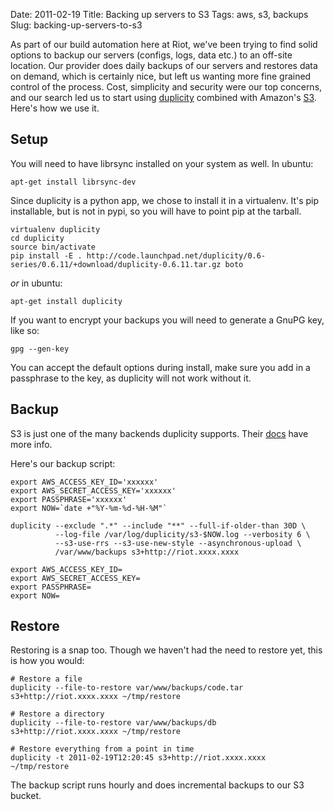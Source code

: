 Date: 2011-02-19
Title: Backing up servers to S3
Tags: aws, s3, backups
Slug: backing-up-servers-to-s3

As part of our build automation here at Riot, we've been trying to find solid options to backup our servers (configs, logs, data etc.) to an off-site location. Our provider does daily backups of our servers and restores data on demand, which is certainly nice, but left us wanting more fine grained control of the process. Cost, simplicity and security were our top concerns, and our search led us to start using [duplicity](http://www.nongnu.org/duplicity/) combined with Amazon's [S3](https://s3.amazonaws.com/). Here's how we use it.

Setup
-----
You will need to have librsync installed on your system as well. In ubuntu: 
    
    apt-get install librsync-dev

Since duplicity is a python app, we chose to install it in a virtualenv. It's pip installable, but is not in pypi, so you will have to point pip at the tarball.

    virtualenv duplicity
    cd duplicity
    source bin/activate
    pip install -E . http://code.launchpad.net/duplicity/0.6-series/0.6.11/+download/duplicity-0.6.11.tar.gz boto

_or_ in ubuntu:
    
    apt-get install duplicity

If you want to encrypt your backups you will need to generate a GnuPG key, like so:
    
    gpg --gen-key

You can accept the default options during install, make sure you add in a passphrase to the key, as duplicity will not work without it.

Backup
----------
S3 is just one of the many backends duplicity supports. Their [docs](http://www.nongnu.org/duplicity/duplicity.1.html) have more info. 

Here's our backup script:

    export AWS_ACCESS_KEY_ID='xxxxxx'
    export AWS_SECRET_ACCESS_KEY='xxxxxx'
    export PASSPHRASE='xxxxxx'
    export NOW=`date +"%Y-%m-%d-%H-%M"`

    duplicity --exclude ".*" --include "**" --full-if-older-than 30D \
              --log-file /var/log/duplicity/s3-$NOW.log --verbosity 6 \
              --s3-use-rrs --s3-use-new-style --asynchronous-upload \
              /var/www/backups s3+http://riot.xxxx.xxxx

    export AWS_ACCESS_KEY_ID=
    export AWS_SECRET_ACCESS_KEY=
    export PASSPHRASE=
    export NOW=

Restore
-----------
Restoring is a snap too. Though we haven't had the need to restore yet, this is how you would:

    # Restore a file
    duplicity --file-to-restore var/www/backups/code.tar s3+http://riot.xxxx.xxxx ~/tmp/restore

    # Restore a directory
    duplicity --file-to-restore var/www/backups/db s3+http://riot.xxxx.xxxx ~/tmp/restore

    # Restore everything from a point in time
    duplicity -t 2011-02-19T12:20:45 s3+http://riot.xxxx.xxxx ~/tmp/restore

The backup script runs hourly and does incremental backups to our S3 bucket.

